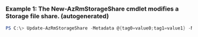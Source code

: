 ### Example 1: The New-AzRmStorageShare cmdlet modifies a Storage file share. (autogenerated)
```powershell
PS C:\> Update-AzRmStorageShare -Metadata @{tag0=value0;tag1=value1} -Name myshare -ResourceGroupName myResourceGroup -StorageAccountName myStorageAccount
```

